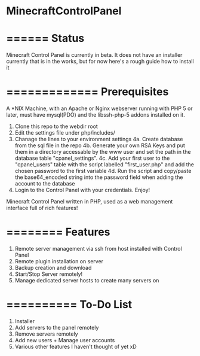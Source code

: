 MinecraftControlPanel
=====================

======
Status
======
Minecraft Control Panel is currently in beta. It does not have an installer currently that is in the works, but for now here's a rough guide how to install it

=============
Prerequisites
=============
A *NIX Machine, with an Apache or Nginx webserver running with PHP 5 or later, must have mysql(PDO) and the libssh-php-5 addons installed on it.

1. Clone this repo to the webdir root
2. Edit the settings file under php/includes/
3. Chanage the lines to your environment settings
4a. Create database from the sql file in the repo 
4b. Generate your own RSA Keys and put them in a directory accessable by the www user and set the path in the database table "cpanel_settings".
4c. Add your first user to the "cpanel_users" table with the script labelled "first_user.php" and add the chosen password to the first variable
4d. Run the script and copy/paste the base64_encoded string into the password field when adding the account to the database
5. Login to the Control Panel with your credentials. Enjoy!

Minecraft Control Panel written in PHP, used as a web management interface full of rich features!

========
Features
========

1. Remote server management via ssh from host installed with Control Panel
2. Remote plugin installation on server
3. Backup creation and download
4. Start/Stop Server remotely!
5. Manage dedicated server hosts to create many servers on

==========
To-Do List
==========
1. Installer
2. Add servers to the panel remotely
3. Remove servers remotely
4. Add new users + Manage user accounts
5. Various other features I haven't thought of yet xD
